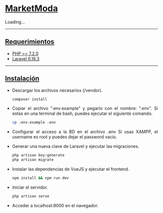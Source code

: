 <div align="justify">


<h1><u> MarketModa</u></h1>

Loading...


---
<h2><u>Requerimientos</u></h2>

- [PHP >= 7.2.0](https://www.php.net/downloads.php)
- [Laravel 6.18.3](https://laravel.com/docs/6.x)


---
<h2><u>Instalación</u></h2>

- Descargar los archivos necesarios (/vendor).
  
    ``` bash
    composer install
    ```

- Copiar el archivo ".env.example" y pegarlo con el nombre: ".env". Si estas en una terminal de bash, puedes ejecutar el siguiente comando.
  
    ``` bash
    cp .env.example .env
    ```

- Configurar el acceso a la BD en el archivo .env Si usas XAMPP, el username es root y puedes dejar el password vacío.


- Generar una nueva clave de Laravel y ejecutar las migraciones.
  
    ```bash
    php artisan key:generate
    php artisan migrate
    ```

- Instalar las dependencias de VueJS y ejecutar el frontend.
  
    ``` bash
    npm install && npm run dev
    ```

- Iniciar el servidor.
  
    ``` bash
    php artisan serve
    ```

- Acceder a localhost:8000 en el navegador.


</div>
